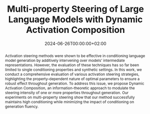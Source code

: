 ---
# Documentation: https://sourcethemes.com/academic/docs/managing-content/

title: "Multi-property Steering of Large Language Models with Dynamic Activation Composition"
authors: [Daniel Scalena, Gabriele Sarti, Malvina Nissim]
date: 2024-06-26T00:00:00+02:00
doi: ""

# Schedule page publish date (NOT publication's date).
publishDate: 2024-06-26T00:00:00+02:00

# Publication type.
# Legend: 0 = Uncategorized; 1 = Conference paper; 2 = Journal article;
# 3 = Preprint / Working Paper; 4 = Report; 5 = Book; 6 = Book section;
# 7 = Thesis; 8 = Patent
publication_types: ["1"]

# Publication name and optional abbreviated publication name.
publication: "Seventh BlackboxNLP Workshop on Analyzing and Interpreting Neural Networks for NLP"
publication_short: "BlackboxNLP 2024"

abstract: "Activation steering methods were shown to be effective in conditioning language model generation by additively intervening over models' intermediate representations. However, the evaluation of these techniques has so far been limited to single conditioning properties and synthetic settings. In this work, we conduct a comprehensive evaluation of various activation steering strategies, highlighting the property-dependent nature of optimal parameters to ensure a robust effect throughout generation. To address this issue, we propose Dynamic Activation Composition, an information-theoretic approach to modulate the steering intensity of one or more properties throughout generation. Our experiments on multi-property steering show that our method successfully maintains high conditioning while minimizing the impact of conditioning on generation fluency."

# Summary. An optional shortened abstract.
summary: "We propose Dynamic Activation Composition, an adaptive approach for multi-property activation steering of LLMs"

tags: [Natural Language Processing, Deep Learning, Interpretability, Style Transfer, Multilingual, Prompting, Large Language Models]
categories: [Natural Language Processing]
featured: true

# Custom links (optional).
#   Uncomment and edit lines below to show custom links.
# links:
# - name: Follow
#   url: https://twitter.com
#   icon_pack: fab
#   icon: twitter
links:
- name: ArXiv
  url: https://arxiv.org/abs/2406.17563
  icon_pack: fas
  icon: file-contract
- name: Repository
  url: https://github.com/DanielSc4/Dynamic-Activation-Composition
  icon_pack: fab
  icon: github

url_pdf: https://arxiv.org/pdf/2406.17563.pdf
url_code:
url_dataset:
url_poster:
url_project:
url_slides:
url_source:
url_video:

# Featured image
# To use, add an image named `featured.jpg/png` to your page's folder. 
# Focal points: Smart, Center, TopLeft, Top, TopRight, Left, Right, BottomLeft, Bottom, BottomRight.
image:
  caption: ""
  focal_point: ""
  preview_only: false

# Associated Projects (optional).
#   Associate this publication with one or more of your projects.
#   Simply enter your project's folder or file name without extension.
#   E.g. `internal-project` references `content/project/internal-project/index.md`.
#   Otherwise, set `projects: []`.
projects: []

# Slides (optional).
#   Associate this publication with Markdown slides.
#   Simply enter your slide deck's filename without extension.
#   E.g. `slides: "example"` references `content/slides/example/index.md`.
#   Otherwise, set `slides: ""`.
slides: ""
---